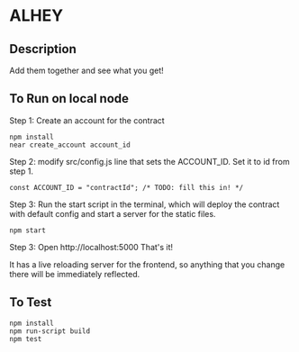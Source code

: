 # AL<C>HE<M>Y

## Description

Add them together and see what you get!

## To Run on local node
Step 1: Create an account for the contract
```
npm install
near create_account account_id
```

Step 2:
modify src/config.js line that sets the ACCOUNT_ID. Set it to id from step 1.
```
const ACCOUNT_ID = "contractId"; /* TODO: fill this in! */
```

Step 3:
Run the start script in the terminal, which will deploy the contract with default config and start a server for the static files.
```
npm start
```

Step 3:
Open http://localhost:5000
That's it!

It has a live reloading server for the frontend, so anything that you change there will be immediately reflected.

## To Test

```
npm install
npm run-script build
npm test
```